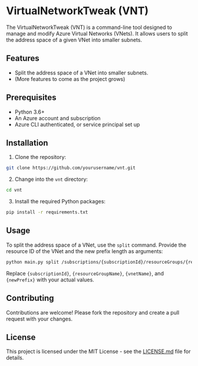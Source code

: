 # VirtualNetworkTweak (VNT)

The VirtualNetworkTweak (VNT) is a command-line tool designed to manage and modify Azure Virtual Networks (VNets). It allows users to split the address space of a given VNet into smaller subnets.

## Features

- Split the address space of a VNet into smaller subnets.
- (More features to come as the project grows)

## Prerequisites

- Python 3.6+
- An Azure account and subscription
- Azure CLI authenticated, or service principal set up

## Installation

1. Clone the repository:

```bash
git clone https://github.com/yourusername/vnt.git
```

2. Change into the `vnt` directory:

```bash
cd vnt
```

3. Install the required Python packages:

```bash
pip install -r requirements.txt
```

## Usage

To split the address space of a VNet, use the `split` command. Provide the resource ID of the VNet and the new prefix length as arguments:

```bash
python main.py split /subscriptions/{subscriptionId}/resourceGroups/{resourceGroupName}/providers/Microsoft.Network/virtualNetworks/{vnetName} {newPrefix}
```

Replace `{subscriptionId}`, `{resourceGroupName}`, `{vnetName}`, and `{newPrefix}` with your actual values.

## Contributing

Contributions are welcome! Please fork the repository and create a pull request with your changes.

## License

This project is licensed under the MIT License - see the [LICENSE.md](LICENSE.md) file for details.

